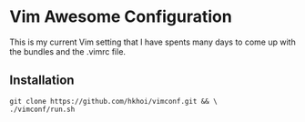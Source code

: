 # Vim Awesome Configuration
This is my current Vim setting that I have spents many days to come up with the bundles and the .vimrc file.

## Installation

	git clone https://github.com/hkhoi/vimconf.git && \
	./vimconf/run.sh

